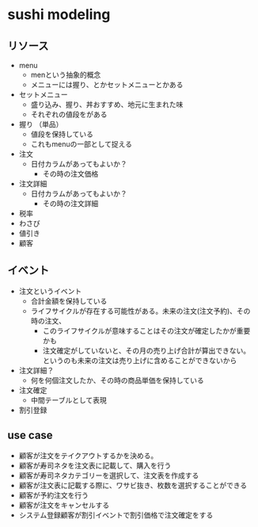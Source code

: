 # sushi modeling
## リソース
- menu
    - menという抽象的概念
    - メニューには握り、とかセットメニューとかある
- セットメニュー
    - 盛り込み、握り、丼おすすめ、地元に生まれた味
    - それぞれの値段をがある
- 握り （単品）
    - 値段を保持している
    - これもmenuの一部として捉える
- 注文
    - 日付カラムがあってもよいか？
        - その時の注文価格
- 注文詳細
    - 日付カラムがあってもよいか？
        - その時の注文詳細
- 税率
- わさび
- 値引き
- 顧客

## イベント

- 注文というイベント
    - 合計金額を保持している
    - ライフサイクルが存在する可能性がある。未来の注文(注文予約)、その時の注文、
        - このライフサイクルが意味することはその注文が確定したかが重要かも
        - 注文確定がしていないと、その月の売り上げ合計が算出できない。というのも未来の注文は売り上げに含めることができないから
- 注文詳細？
    - 何を何個注文したか、その時の商品単価を保持している
- 注文確定
    - 中間テーブルとして表現
- 割引登録

## use case
- 顧客が注文をテイクアウトするかを決める。
- 顧客が寿司ネタを注文表に記載して、購入を行う
- 顧客が寿司ネタカテゴリーを選択して、注文表を作成する
- 顧客が注文表に記載する際に、ワサビ抜き、枚数を選択することができる
- 顧客が予約注文を行う
- 顧客が注文をキャンセルする
- システム登録顧客が割引イベントで割引価格で注文確定をする
